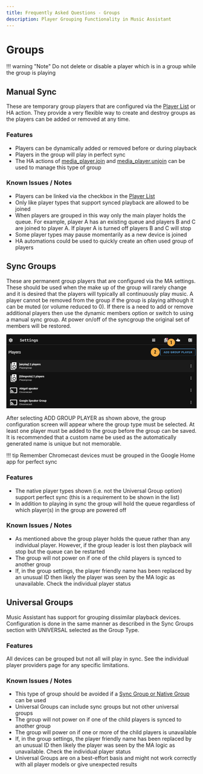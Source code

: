 ```yaml
---
title: Frequently Asked Questions - Groups
description: Player Grouping Functionality in Music Assistant
---
```


# Groups

!!! warning "Note"
    Do not delete or disable a player which is in a group while the group is playing
    
## Manual Sync

These are temporary group players that are configured via the [Player List](ui.md#player-list) or HA action. They provide a very flexible way to create and destroy groups as the players can be added or removed at any time. 

### Features

- Players can be dynamically added or removed before or during playback
- Players in the group will play in perfect sync
- The HA actions of [media_player.join](https://www.home-assistant.io/integrations/media_player/#action-media_playerjoin) and [media_player.unjoin](https://www.home-assistant.io/integrations/media_player/#action-media_playerunjoin) can be used to manage this type of group

### Known Issues / Notes

- Players can be linked via the checkbox in the [Player List](../ui.md#player-list)
- Only like player types that support synced playback are allowed to be joined
- When players are grouped in this way only the main player holds the queue. For example, player A has an existing queue and players B and C are joined to player A. If player A is turned off players B and C will stop
- Some player types may pause momentarily as a new device is joined
- HA automations could be used to quickly create an often used group of players 

## Sync Groups

These are permanent group players that are configured via the MA settings. These should be used when the make up of the group will rarely change and it is desired that the players will typically all continuously play music. A player cannot be removed from the group if the group is playing although it can be muted (or volume reduced to 0). If there is a need to add or remove additional players then use the dynamic members option or switch to using a manual sync group. At power on/off of the syncgroup the original set of members will be restored.

![image](../assets/screenshots/syncgroup.png)

After selecting ADD GROUP PLAYER as shown above, the group configuration screen will appear where the group type must be selected. At least one player must be added to the group before the group can be saved. It is recommended that a custom name be used as the automatically generated name is unique but not memorable.

!!! tip
    Remember Chromecast devices must be grouped in the Google Home app for perfect sync

### Features

- The native player types shown (i.e. not the Universal Group option) support perfect sync (this is a requirement to be shown in the list)
- In addition to playing in sync the group will hold the queue regardless of which player(s) in the group are powered off
  
### Known Issues / Notes

- As mentioned above the group player holds the queue rather than any individual player. However, if the group leader is lost then playback will stop but the queue can be restarted
- The group will not power on if one of the child players is synced to another group
- If, in the group settings, the player friendly name has been replaced by an unusual ID then likely the player was seen by the MA logic as unavailable. Check the individual player status

## Universal Groups

Music Assistant has support for grouping dissimilar playback devices. Configuration is done in the same manner as described in the Sync Groups section with UNIVERSAL selected as the Group Type. 

### Features

All devices can be grouped but not all will play in sync. See the individual player providers page for any specific limitations.

### Known Issues / Notes

- This type of group should be avoided if a [Sync Group or Native Group](../ui.md#grouping-players) can be used
- Universal Groups can include sync groups but not other universal groups
- The group will not power on if one of the child players is synced to another group
- The group will power on if one or more of the child players is unavailable
- If, in the group settings, the player friendly name has been replaced by an unusual ID then likely the player was seen by the MA logic as unavailable. Check the individual player status
- Universal Groups are on a best-effort basis and might not work correctly with all player models or give unexpected results
